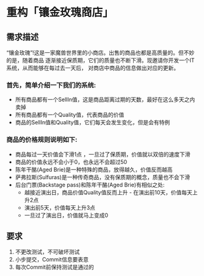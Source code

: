 # 重构「镶金玫瑰商店」

## 需求描述
“镶金玫瑰”!这是一家魔兽世界里的小商店。出售的商品也都是高质量的。但不妙的是，随着商品 逐渐接近保质期，它们的质量也不断下滑。现邀请你开发一个IT系统，从而能够在每过去一天后， 对商店中商品的信息做出对应的更新。

### 首先，简单介绍一下我们的系统:
- 所有商品都有一个SellIn值，这是商品距离过期的天数，最好在这么多天之内卖掉 
- 所有商品都有一个Quality值，代表商品的价值
- 商品的SellIn值和Quality值，它们每天会发生变化，但是会有特例

### 商品的价格规则说明如下:
- 商品每过一天价值会下滑1点 ，一旦过了保质期，价值就以双倍的速度下滑
- 商品的价值永远不会小于0，也永远不会超过50
- 陈年干酪(Aged Brie)是一种特殊的商品，放得越久，价值反而越高
- 萨弗拉斯(Sulfuras)是一种传奇商品，没有保质期的概念，质量也不会下滑
- 后台门票(Backstage pass)和陈年干酪(Aged Brie)有相似之处:
  - 越接近演出日，商品价值Quality值反而上升 - 在演出前10天，价值每天上升2点
  - 演出前5天，价值每天上升3点
  - 一旦过了演出日，价值就马上变成0

## 要求
1. 不更改测试，不可破坏测试
2. 小步提交，Commit信息要表意
3. 每次Commit前保持测试是通过的